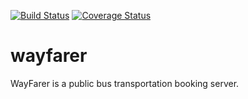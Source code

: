 [![Build Status](https://travis-ci.org/codecell/wayfarer.svg?branch=develop)](https://travis-ci.org/codecell/wayfarer) [![Coverage Status](https://coveralls.io/repos/github/codecell/wayfarer/badge.svg?branch=ch-setup-codeclimate-test-reporting-167242414)](https://coveralls.io/github/codecell/wayfarer?branch=ch-setup-codeclimate-test-reporting-167242414)

# wayfarer
WayFarer is a public bus transportation booking server.
